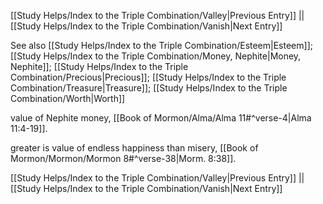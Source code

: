 [[Study Helps/Index to the Triple Combination/Valley|Previous Entry]]  ||  [[Study Helps/Index to the Triple Combination/Vanish|Next Entry]]

 See also [[Study Helps/Index to the Triple Combination/Esteem|Esteem]]; [[Study Helps/Index to the Triple Combination/Money, Nephite|Money, Nephite]]; [[Study Helps/Index to the Triple Combination/Precious|Precious]]; [[Study Helps/Index to the Triple Combination/Treasure|Treasure]]; [[Study Helps/Index to the Triple Combination/Worth|Worth]]

 value of Nephite money, [[Book of Mormon/Alma/Alma 11#^verse-4|Alma 11:4-19]].

 greater is value of endless happiness than misery, [[Book of Mormon/Mormon/Mormon 8#^verse-38|Morm. 8:38]].

[[Study Helps/Index to the Triple Combination/Valley|Previous Entry]]  ||  [[Study Helps/Index to the Triple Combination/Vanish|Next Entry]]